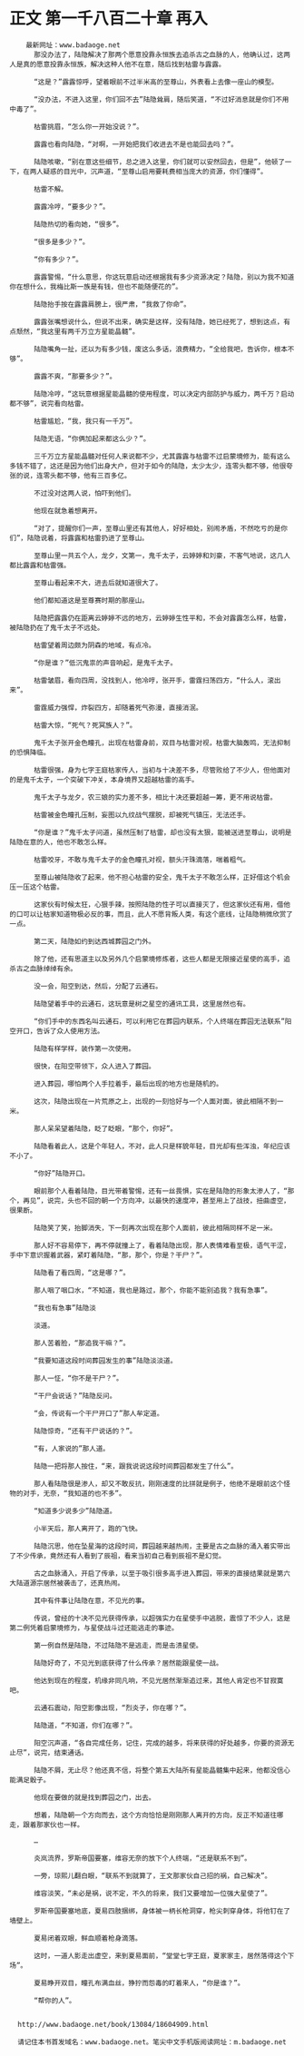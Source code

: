 # 正文 第一千八百二十章 再入
        最新网址：www.badaoge.net
          那没办法了，陆隐解决了那两个愿意投靠永恒族去追杀古之血脉的人，他确认过，这两人是真的愿意投靠永恒族，解决这种人他不在意，随后找到枯雷与露露。
      
          “这是？”露露惊呼，望着眼前不过半米高的至尊山，外表看上去像一座山的模型。
      
          “没办法，不进入这里，你们回不去”陆隐耸肩，随后笑道，“不过好消息就是你们不用中毒了”。
      
          枯雷挑眉，“怎么你一开始没说？”。
      
          露露也看向陆隐，“对啊，一开始把我们收进去不是也能回去吗？”。
      
          陆隐咳嗽，“别在意这些细节，总之进入这里，你们就可以安然回去，但是”，他顿了一下，在两人疑惑的目光中，沉声道，“至尊山启用要耗费相当庞大的资源，你们懂得”。
      
          枯雷不解。
      
          露露冷哼，“要多少？”。
      
          陆隐热切的看向她，“很多”。
      
          “很多是多少？”。
      
          “你有多少？”。
      
          露露警惕，“什么意思，你这玩意启动还根据我有多少资源决定？陆隐，别以为我不知道你在想什么，我梅比斯一族是有钱，但也不能随便花的”。
      
          陆隐抬手按在露露肩膀上，很严肃，“我救了你命”。
      
          露露张嘴想说什么，但说不出来，确实是这样，没有陆隐，她已经死了，想到这点，有点颓然，“我这里有两千万立方星能晶髓”。
      
          陆隐嘴角一扯，还以为有多少钱，废这么多话，浪费精力，“全给我吧，告诉你，根本不够”。
      
          露露不爽，“那要多少？”。
      
          陆隐冷哼，“这玩意根据星能晶髓的使用程度，可以决定内部防护与威力，两千万？启动都不够”，说完看向枯雷。
      
          枯雷尴尬，“我，我只有一千万”。
      
          陆隐无语，“你俩加起来都这么少？”。
      
          三千万立方星能晶髓对任何人来说都不少，尤其露露与枯雷不过启蒙境修为，能有这么多钱不错了，这还是因为他们出身大户，但对于如今的陆隐，太少太少，连零头都不够，他很夸张的说，连零头都不够，他有三百多亿。
      
          不过没对这两人说，怕吓到他们。
      
          他现在就急着想离开。
      
          “对了，提醒你们一声，至尊山里还有其他人，好好相处，别闹矛盾，不然吃亏的是你们”，陆隐说着，将露露和枯雷扔进了至尊山。
      
          至尊山里一共五个人，龙夕，文第一，鬼千太子，云婷婷和刘豪，不客气地说，这几人都比露露和枯雷强。
      
          至尊山看起来不大，进去后就知道很大了。
      
          他们都知道这是至尊赛时期的那座山。
      
          陆隐把露露仍在距离云婷婷不远的地方，云婷婷生性平和，不会对露露怎么样，枯雷，被陆隐扔在了鬼千太子不远处。
      
          枯雷望着周边颇为阴森的地域，有点冷。
      
          “你是谁？”低沉鬼祟的声音响起，是鬼千太子。
      
          枯雷皱眉，看向四周，没找到人，他冷哼，张开手，雷霆扫荡四方，“什么人，滚出来”。
      
          雷霆威力强悍，炸裂四方，却随着死气弥漫，直接消泯。
      
          枯雷大惊，“死气？死冥族人？”。
      
          鬼千太子张开金色瞳孔，出现在枯雷身前，双目与枯雷对视，枯雷大脑轰鸣，无法抑制的恐惧降临。
      
          枯雷很强，身为七字王庭枯家传人，当初与十决差不多，尽管败给了不少人，但他面对的是鬼千太子，一个突破下冲关，本身境界又超越枯雷的高手。
      
          鬼千太子与龙夕，农三娘的实力差不多，相比十决还要超越一筹，更不用说枯雷。
      
          枯雷被金色瞳孔压制，妄图以九纹战气摆脱，却被死气镇压，无法还手。
      
          “你是谁？”鬼千太子问道，虽然压制了枯雷，却也没有太狠，能被送进至尊山，说明是陆隐在意的人，他也不敢怎么样。
      
          枯雷咬牙，不敢与鬼千太子的金色瞳孔对视，额头汗珠滴落，喘着粗气。
      
          至尊山被陆隐收了起来，他不担心枯雷的安全，鬼千太子不敢怎么样，正好借这个机会压一压这个枯雷。
      
          这家伙有时候太狂，心狠手辣，按照陆隐的性子可以直接灭了，但这家伙还有用，借他的口可以让枯家知道物极必反的事，而且，此人不愿背叛人类，有这个底线，让陆隐稍微欣赏了一点。
      
          第二天，陆隐如约到达西城葬园之门外。
      
          除了他，还有思道主以及另外几个启蒙境修炼者，这些人都是无限接近星使的高手，追杀古之血脉绰绰有余。
      
          没一会，阳空到达，然后，分配了云通石。
      
          陆隐望着手中的云通石，这玩意是树之星空的通讯工具，这里居然也有。
      
          “你们手中的东西名叫云通石，可以利用它在葬园内联系，个人终端在葬园无法联系”阳空开口，告诉了众人使用方法。
      
          陆隐有样学样，装作第一次使用。
      
          很快，在阳空带领下，众人进入了葬园。
      
          进入葬园，哪怕两个人手拉着手，最后出现的地方也是随机的。
      
          这次，陆隐出现在一片荒原之上，出现的一刻恰好与一个人面对面，彼此相隔不到一米。
      
          那人呆呆望着陆隐，眨了眨眼，“那个，你好”。
      
          陆隐看着此人，这是个年轻人，不对，此人只是样貌年轻，目光却有些浑浊，年纪应该不小了。
      
          “你好”陆隐开口。
      
          眼前那个人看着陆隐，目光带着警惕，还有一丝畏惧，实在是陆隐的形象太渗人了，“那个，再见”，说完，头也不回的朝一个方向冲，以最快的速度冲，甚至用上了战技，扭曲虚空，很果断。
      
          陆隐笑了笑，抬脚消失，下一刻再次出现在那个人面前，彼此相隔同样不足一米。
      
          那人好不容易停下，再不停就撞上了，看着陆隐出现，那人表情难看至极，语气干涩，手中下意识握着武器，紧盯着陆隐，“那，那个，你是？干尸？”。
      
          陆隐看了看四周，“这是哪？”。
      
          那人咽了咽口水，“不知道，我也是路过，那个，你能不能别追我？我有急事”。
      
          “我也有急事”陆隐淡
      
          淡道。
      
          那人苦着脸，“那追我干嘛？”。
      
          “我要知道这段时间葬园发生的事”陆隐淡淡道。
      
          那人一怔，“你不是干尸？”。
      
          “干尸会说话？”陆隐反问。
      
          “会，传说有一个干尸开口了”那人牟定道。
      
          陆隐惊奇，“还有干尸说话的？”。
      
          “有，人家说的”那人道。
      
          陆隐一把将那人按住，“来，跟我说说这段时间葬园都发生了什么”。
      
          那人看陆隐很是渗人，却又不敢反抗，刚刚速度的比拼就是例子，他绝不是眼前这个怪物的对手，无奈，“我知道的也不多”。
      
          “知道多少说多少”陆隐道。
      
          小半天后，那人离开了，跑的飞快。
      
          陆隐沉思，他在坠星海的这段时间，葬园越来越热闹，主要是古之血脉的涌入着实带出了不少传承，竟然还有人看到了辰祖，看来当初自己看到辰祖不是幻觉。
      
          古之血脉涌入，开启了传承，以至于吸引很多高手进入葬园，带来的直接结果就是第六大陆道源宗居然被袭击了，还真热闹。
      
          其中有件事让陆隐在意，不见光的事。
      
          传说，曾经的十决不见光获得传承，以超强实力在星使手中逃脱，震惊了不少人，这是第二例凭着启蒙境修为，与星使战斗过还能逃走的事迹。
      
          第一例自然是陆隐，不过陆隐不是逃走，而是击溃星使。
      
          陆隐好奇了，不见光到底获得了什么传承？居然能跟星使一战。
      
          他达到现在的程度，机缘非同凡响，不见光居然渐渐追过来，其他人肯定也不甘寂寞吧。
      
          云通石震动，阳空影像出现，“烈炎子，你在哪？”。
      
          陆隐道，“不知道，你们在哪？”。
      
          阳空沉声道，“各自完成任务，记住，完成的越多，将来获得的好处越多，你要的资源无止尽”，说完，结束通话。
      
          陆隐不屑，无止尽？他还真不信，将整个第五大陆所有星能晶髓集中起来，他都没信心能满足骰子。
      
          他现在要做的就是找到葬园之门，出去。
      
          想着，陆隐朝一个方向而去，这个方向恰恰是刚刚那人离开的方向，反正不知道往哪走，跟着那家伙也一样。
      
          …
      
          炎岚流界，罗斯帝国要塞，维容无奈的放下个人终端，“还是联系不到”。
      
          一旁，琼熙儿翻白眼，“联系不到就算了，王文那家伙自己招的祸，自己解决”。
      
          维容淡笑，“未必是祸，说不定，不久的将来，我们又要增加一位强大星使了”。
      
          罗斯帝国要塞地底，夏易四肢捆绑，身体被一柄长枪洞穿，枪尖刺穿身体，将他钉在了墙壁上。
      
          夏易闭着双眼，鲜血顺着枪身滴落。
      
          这时，一道人影走出虚空，来到夏易面前，“堂堂七字王庭，夏家家主，居然落得这个下场”。
      
          夏易睁开双目，瞳孔布满血丝，狰狞而怨毒的盯着来人，“你是谁？”。
      
          “帮你的人”。
      
      
      http://www.badaoge.net/book/13084/18604909.html
      
      请记住本书首发域名：www.badaoge.net。笔尖中文手机版阅读网址：m.badaoge.net